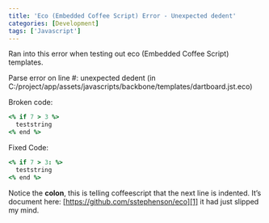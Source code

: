 ```yaml
---
title: 'Eco (Embedded Coffee Script) Error - Unexpected dedent'
categories: [Development]
tags: ['Javascript']
---
```



Ran into this error when testing out eco (Embedded Coffee Script) templates.

Parse error on line #: unexpected dedent
(in C:/project/app/assets/javascripts/backbone/templates/dartboard.jst.eco)

Broken code:
```coffeescript
<% if 7 > 3 %>
  teststring
<% end %>
```

Fixed Code:
```coffeescript
<% if 7 > 3: %>
  teststring
<% end %>
```

Notice the **colon**, this is telling coffeescript that the next line is indented. It’s document here: [https://github.com/sstephenson/eco][1] it had just slipped my mind.

 [1]: https://github.com/sstephenson/eco "https://github.com/sstephenson/eco"
